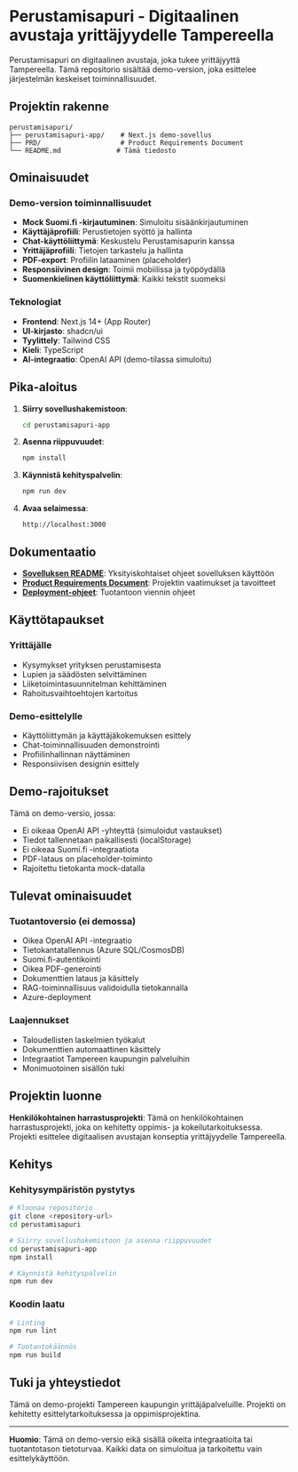 # Perustamisapuri - Digitaalinen avustaja yrittäjyydelle Tampereella

Perustamisapuri on digitaalinen avustaja, joka tukee yrittäjyyttä Tampereella. Tämä repositorio sisältää demo-version, joka esittelee järjestelmän keskeiset toiminnallisuudet.

## Projektin rakenne

```
perustamisapuri/
├── perustamisapuri-app/    # Next.js demo-sovellus
├── PRD/                    # Product Requirements Document
└── README.md              # Tämä tiedosto
```

## Ominaisuudet

### Demo-version toiminnallisuudet
- **Mock Suomi.fi -kirjautuminen**: Simuloitu sisäänkirjautuminen
- **Käyttäjäprofiili**: Perustietojen syöttö ja hallinta
- **Chat-käyttöliittymä**: Keskustelu Perustamisapurin kanssa
- **Yrittäjäprofiili**: Tietojen tarkastelu ja hallinta
- **PDF-export**: Profiilin lataaminen (placeholder)
- **Responsiivinen design**: Toimii mobiilissa ja työpöydällä
- **Suomenkielinen käyttöliittymä**: Kaikki tekstit suomeksi

### Teknologiat
- **Frontend**: Next.js 14+ (App Router)
- **UI-kirjasto**: shadcn/ui
- **Tyylittely**: Tailwind CSS
- **Kieli**: TypeScript
- **AI-integraatio**: OpenAI API (demo-tilassa simuloitu)

## Pika-aloitus

1. **Siirry sovellushakemistoon**:
   ```bash
   cd perustamisapuri-app
   ```

2. **Asenna riippuvuudet**:
   ```bash
   npm install
   ```

3. **Käynnistä kehityspalvelin**:
   ```bash
   npm run dev
   ```

4. **Avaa selaimessa**:
   ```
   http://localhost:3000
   ```

## Dokumentaatio

- **[Sovelluksen README](./perustamisapuri-app/README.md)**: Yksityiskohtaiset ohjeet sovelluksen käyttöön
- **[Product Requirements Document](./PRD/perustamisapuri_demo_prd.md)**: Projektin vaatimukset ja tavoitteet
- **[Deployment-ohjeet](./perustamisapuri-app/DEPLOYMENT.md)**: Tuotantoon viennin ohjeet

## Käyttötapaukset

### Yrittäjälle
- Kysymykset yrityksen perustamisesta
- Lupien ja säädösten selvittäminen
- Liiketoimintasuunnitelman kehittäminen
- Rahoitusvaihtoehtojen kartoitus

### Demo-esittelylle
- Käyttöliittymän ja käyttäjäkokemuksen esittely
- Chat-toiminnallisuuden demonstrointi
- Profiilinhallinnan näyttäminen
- Responsiivisen designin esittely

## Demo-rajoitukset

Tämä on demo-versio, jossa:
- Ei oikeaa OpenAI API -yhteyttä (simuloidut vastaukset)
- Tiedot tallennetaan paikallisesti (localStorage)
- Ei oikeaa Suomi.fi -integraatiota
- PDF-lataus on placeholder-toiminto
- Rajoitettu tietokanta mock-datalla

## Tulevat ominaisuudet

### Tuotantoversio (ei demossa)
- Oikea OpenAI API -integraatio
- Tietokantatallennus (Azure SQL/CosmosDB)
- Suomi.fi-autentikointi
- Oikea PDF-generointi
- Dokumenttien lataus ja käsittely
- RAG-toiminnallisuus validoidulla tietokannalla
- Azure-deployment

### Laajennukset
- Taloudellisten laskelmien työkalut
- Dokumenttien automaattinen käsittely
- Integraatiot Tampereen kaupungin palveluihin
- Monimuotoinen sisällön tuki

## Projektin luonne

**Henkilökohtainen harrastusprojekti**: Tämä on henkilökohtainen harrastusprojekti, joka on kehitetty oppimis- ja kokeilutarkoituksessa. Projekti esittelee digitaalisen avustajan konseptia yrittäjyydelle Tampereella.

## Kehitys

### Kehitysympäristön pystytys
```bash
# Kloonaa repositorio
git clone <repository-url>
cd perustamisapuri

# Siirry sovellushakemistoon ja asenna riippuvuudet
cd perustamisapuri-app
npm install

# Käynnistä kehityspalvelin
npm run dev
```

### Koodin laatu
```bash
# Linting
npm run lint

# Tuotantokäännös
npm run build
```

## Tuki ja yhteystiedot

Tämä on demo-projekti Tampereen kaupungin yrittäjäpalveluille. Projekti on kehitetty esittelytarkoituksessa ja oppimisprojektina.

---

**Huomio**: Tämä on demo-versio eikä sisällä oikeita integraatioita tai tuotantotason tietoturvaa. Kaikki data on simuloitua ja tarkoitettu vain esittelykäyttöön.